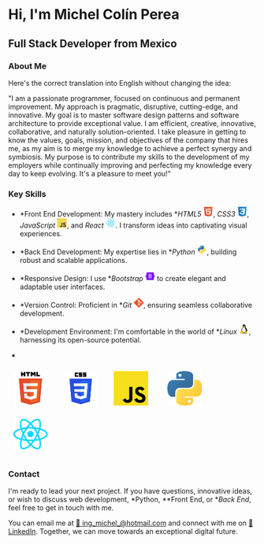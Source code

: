 # Hi, I'm Michel Colín Perea
## Full Stack Developer from Mexico

### About Me

Here's the correct translation into English without changing the idea:

"I am a passionate programmer, focused on continuous and permanent improvement. My approach is pragmatic, disruptive, cutting-edge, and innovative. My goal is to master software design patterns and software architecture to provide exceptional value. I am efficient, creative, innovative, collaborative, and naturally solution-oriented. I take pleasure in getting to know the values, goals, mission, and objectives of the company that hires me, as my aim is to merge my knowledge to achieve a perfect synergy and symbiosis. My purpose is to contribute my skills to the development of my employers while continually improving and perfecting my knowledge every day to keep evolving. It's a pleasure to meet you!"

### Key Skills

- *Front End Development: My mastery includes **HTML5* <img src="https://raw.githubusercontent.com/devicons/devicon/master/icons/html5/html5-original.svg" width="20" height="20" />, *CSS3* <img src="https://raw.githubusercontent.com/devicons/devicon/master/icons/css3/css3-original.svg" width="20" height="20" />, *JavaScript* <img src="https://raw.githubusercontent.com/devicons/devicon/master/icons/javascript/javascript-original.svg" width="20" height="20" />, and *React* <img src="https://raw.githubusercontent.com/devicons/devicon/master/icons/react/react-original.svg" width="20" height="20" />. I transform ideas into captivating visual experiences.

- *Back End Development: My expertise lies in **Python* <img src="https://raw.githubusercontent.com/devicons/devicon/master/icons/python/python-original.svg" width="20" height="20" />, building robust and scalable applications.

- *Responsive Design: I use **Bootstrap* <img src="https://raw.githubusercontent.com/devicons/devicon/master/icons/bootstrap/bootstrap-original.svg" width="20" height="20" /> to create elegant and adaptable user interfaces.

- *Version Control: Proficient in **Git* <img src="https://raw.githubusercontent.com/devicons/devicon/master/icons/git/git-original.svg" width="20" height="20" />, ensuring seamless collaborative development.

- *Development Environment: I'm comfortable in the world of **Linux* <img src="https://raw.githubusercontent.com/devicons/devicon/master/icons/linux/linux-original.svg" width="20" height="20" />, harnessing its open-source potential.

- 
<img width="70px" 
    height="70px" 
    style="margin: 10px"
    src="./assets/html.svg"> &nbsp;
<img width="70px" 
    height="70px" 
    style="margin: 10px"
    src="./assets/css.svg"> &nbsp;
<img width="70px" 
    height="70px" 
    style="margin: 10px"
    src="./assets/javascript.svg"> &nbsp; &nbsp;
<img width="70px" 
    height="70px" 
    style="margin: 10px"
    src="./assets/python.svg"> &nbsp;
<img width="70px" 
    height="70px" 
    style="margin: 10px"
    src="./assets/react.svg"> &nbsp;

  <!--;<img width="70px" 
    height="70px" 
    style="margin: 10px"
    src="./assets/node.svg"> -->

### Contact

I'm ready to lead your next project. If you have questions, innovative ideas, or wish to discuss web development, *Python, **Front End, or **Back End*, feel free to get in touch with me.

You can email me at [📧 ing_michel_@hotmail.com](mailto:ing_michel_@hotmail.com) and connect with me on [🔗 LinkedIn](https://www.linkedin.com/in/michel-perea). Together, we can move towards an exceptional digital future.
